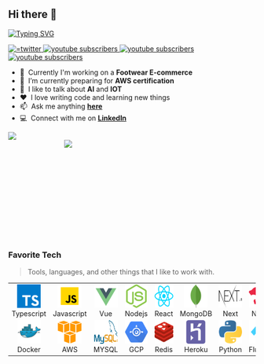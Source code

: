 ## Hi there 👋
[![Typing SVG](https://readme-typing-svg.herokuapp.com?color=%231DA1F2&size=24&multiline=true&width=400&lines=I'm+Eric+Kojo+Abbey)](https://git.io/typing-svg)

<p align="left">
   <a href="https://twitter.com/abbey_kojo">
    <img alt="=twitter" title="Follow me" src="https://custom-icon-badges.herokuapp.com/static/v1?style=for-the-badge&logo=gigman-twitter-1&label=&message=Follow&color=1DA1F2"/>    </a> 
   <a href="https://www.linkedin.com/in/eric-kojo-abbey-54898a12a/">
    <img alt="youtube subscribers" title="let connect" src="https://custom-icon-badges.herokuapp.com/static/v1?style=for-the-badge&logo=gigman-linkedin-1&label=&message=let%27s%20connect&color=2867B2"/>
   </a> 
    <a href="https://www.linkedin.com/in/eric-kojo-abbey-54898a12a/">
    <img alt="youtube subscribers" title="let connect" src="https://custom-icon-badges.herokuapp.com/static/v1?style=for-the-badge&logo=gigman-hackerrank&label=&message=hackerrank&color=2ec866"/>
   </a> 
    <a href="https://github.com/Gigman2/gigman2">
    <img alt="youtube subscribers" title="github profile" src="https://custom-icon-badges.herokuapp.com/static/v1?style=for-the-badge&logo=gigman-github&label=&message=profile&color=000000"/>
   </a> 
</p>


- :office: &nbsp;Currently I'm working on a **Footwear E-commerce**
- 📖 &nbsp;I’m currently preparing for **AWS certification**
- :speech_balloon: &nbsp;I like to talk about **AI** and **IOT**
- ❤️ &nbsp;I love writing code and learning new things
- :mailbox: &nbsp;Ask me anything **[here](https://github.com/Gigman2/gigman2/issues)**
- :computer: &nbsp;Connect with me on **[LinkedIn](https://www.linkedin.com/in/eric-kojo-abbey-54898a12a/)**

<p  align=center>
  <div align="center">
      <a  href="https://github.com/denvercoder1/github-readme-streak-stats" title="Go to Source">
        <img align="left" width=390 src="https://github-readme-stats.vercel.app/api?username=Gigman2&count_private=true&show_icons=true&theme=radical&hide_rank=true&bg_color=24292f&hide_border=true&title_color=268bd2&text_color=718CA1&icon_color=718CA1" />
      </a>
    <a>
      <img align="right" width=390 src="https://github-readme-stats.vercel.app/api/top-langs?username=Gigman2&count_private=true&show_icons=true&theme=radical&hide_rank=true&bg_color=24292f&hide_border=true&title_color=268bd2&text_color=718CA1&icon_color=718CA1" />
    </a>
  </div>
   <br><br><br><br><br><br><br><br><br>
</p>  


<br />
<br />

### Favorite Tech
> Tools, languages, and other things that I like to work with.

<table>
  <tr>
    <td align="center" width="96">
      <a>
        <img src="./img/typescript.svg" width="48" height="48" alt="Typescript" />
      </a>
      <br>Typescript
    </td>
    <td align="center" width="96">
      <a>
        <img src="./img/javascript.svg" width="48" height="48" alt="Javascript" />
      </a>
      <br>Javascript
    </td>
    <td align="center" width="96">
      <a>
        <img src="./img/vue-js.svg" width="48" height="48" alt="Javascript" />
      </a>
      <br>Vue
    </td>
    <td align="center" width="96">
      <a>
        <img src="./img/nodejs.svg" width="48" height="48" alt="TypeScript" />
      </a>
      <br>Nodejs
    </td>
     <td align="center" width="96">
      <a>
        <img src="./img/reactjs.svg" width="48" height="48" alt="Jsonnet" />
      </a>
      <br>React
    </td>
     <td align="center" width="96">
      <a>
        <img src="./img/mongodb.svg" width="48" height="48" alt="Jsonnet" />
      </a>
      <br>MongoDB
    </td>
    <td align="center" width="96">
      <a>
        <img src="./img/nextjs.svg" width="48" height="48" alt="JavaScript" />
      </a>
      <br>Next
    </td>
    <td align="center" width="96">
      <a>
        <img src="./img/nestjs.svg" width="48" height="48" alt="React" />
      </a>
      <br>Nest
    </td>
    <td align="center" width="96">
      <a>
        <img src="./img/remix-word.svg" width="48" height="48" alt="React" />
      </a>
      <br>RemixRun
    </td>
  </tr>
  <tr>
    <td align="center" width="96"> 
      <a>
        <img src="./img/docker.svg" width="48" height="48" alt="Docker" />
      </a>
      <br>Docker
    </td>
    <td align="center" width="96">
      <a href="" >
        <img src="./img/amazon_aws.svg" width="48" height="48" alt="aws" />
      </a>
      <br>AWS
    </td>
        <td align="center"  width="96">
      <a href="#macropower-tech">
        <img src="./img/mysql-official.svg" width="48" height="48" alt="RHEL" />
      </a>
      <br>MYSQL
    </td>
    <td align="center"  width="96">
      <a>
        <img src="./img/google_appengine.svg" width="48" height="48" alt="Debian" />
      </a>
      <br>GCP
    </td>
    <td align="center" width="96">
      <a href="">
        <img src="./img/redis.svg" width="48" height="48" alt="Powershell" />
      </a>
      <br>Redis
    </td>
    <td align="center"  width="96">
      <a href="">
        <img src="./img/heroku.svg" width="48" height="48" alt="Heroku" />
      </a>
      <br>Heroku
    </td>
    <td align="center" width="96">
      <a >
        <img src="./img/python.svg" width="48" height="48" alt="Python" />
      </a>
      <br>Python
    </td>
    <td align="center" width="96">
      <a>
        <img src="./img/flutterio.svg" width="48" height="48" alt="Prometheus" />
      </a>
      <br>Flutter
    </td>
    <td align="center" width="96">
      <a>
        <img src="./img/graphql.svg" width="48" height="48" alt="Prometheus" />
      </a>
      <br>GraphQL
    </td>
  </tr>
</table>

